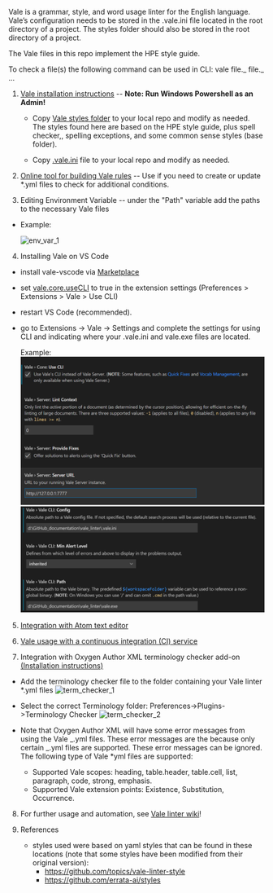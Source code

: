 Vale is a grammar, style, and word usage linter for the English language. Vale’s configuration needs to be stored in the .vale.ini file located in the root directory of a project. The styles folder should also be stored in the root directory of a project.

The Vale files in this repo implement the HPE style guide.

To check a file(s) the following command can be used in CLI:
vale file._ file._ ...

1. [Vale installation instructions](https://docs.errata.ai/vale/install) -- <b>Note: Run Windows Powershell as an Admin!</b>

    - Copy [Vale styles folder](https://github.com/hotlanta/vale_linter/tree/main/styles) to your local repo and modify as needed. The styles found here are based on the HPE style guide, plus spell checker,, spelling exceptions, and some common sense styles (base folder).
    
    - Copy [.vale.ini](https://github.com/hotlanta/vale_linter/blob/main/.vale.ini) file to your local repo and modify as needed.

2. [Online tool for building Vale rules](https://github.com/errata-ai/vale-studio) -- Use if you need to create or update \*.yml files to check for additional conditions.

3. Editing Environment Variable -- under the "Path" variable add the paths to the necessary Vale files

- Example:

  ![env_var_1](https://github.hpe.com/eric-szegedi/vale_linter/blob/master/images/environment_variables.png)

4. Installing Vale on VS Code

- install vale-vscode via [Marketplace](https://marketplace.visualstudio.com/items?itemName=errata-ai.vale-server)
- set [vale.core.useCLI](https://github.com/errata-ai/vale-vscode#settings) to true in the extension settings (Preferences > Extensions > Vale > Use CLI)
- restart VS Code (recommended).
- go to Extensions -> Vale -> Settings and complete the settings for using CLI and indicating where your .vale.ini and vale.exe files are located.

  Example:
  ![vscode_config_1](https://github.com/hotlanta/vale_linter/blob/main/images/vscode_config_1.png)
  ![vscode_config_2](https://github.com/hotlanta/vale_linter/blob/main/images/vscode_config_2.png)

5. [Integration with Atom text editor](https://atom.io/packages/atomic-vale)

6. [Vale usage with a continuous integration (CI) service](https://docs.errata.ai/vale/install#using-vale-with-a-continuous-integration-ci-service)

7. Integration with Oxygen Author XML terminology checker add-on [(Installation instructions)](https://www.oxygenxml.com/doc/versions/23.1/ug-editor/topics/terminology-checker-addon.html)

- Add the terminology checker file to the folder containing your Vale linter \*.yml files
  ![term_checker_1](https://github.hpe.com/eric-szegedi/vale_linter/blob/master/images/terminology_checker_file.png)
- Select the correct Terminology folder: Preferences->Plugins->Terminology Checker
  ![term_checker_2](https://github.hpe.com/eric-szegedi/vale_linter/blob/master/images/terminology_checker.png)
- Note that Oxygen Author XML will have some error messages from using the Vale _.yml files. These error messages are the because only certain _.yml files are supported. These error messages can be ignored. The following type of Vale \*yml files are supported:

  - Supported Vale scopes: heading, table.header, table.cell, list, paragraph, code, strong, emphasis.
  - Supported Vale extension points: Existence, Substitution, Occurrence.

8. For further usage and automation, see [Vale linter wiki](https://github.com/hotlanta/vale_linter/wiki)!

9. References
    - styles used were based on yaml styles that can be found in these locations (note that some styles have been modified from their original version):    
        - https://github.com/topics/vale-linter-style        
        - https://github.com/errata-ai/styles
